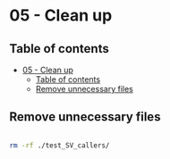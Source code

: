 # 05 - Clean up

## Table of contents

- [05 - Clean up](#05---clean-up)
  - [Table of contents](#table-of-contents)
  - [Remove unnecessary files](#remove-unnecessary-files)

## Remove unnecessary files

```bash

rm -rf ./test_SV_callers/

```
